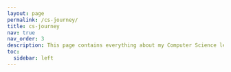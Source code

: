 ```yaml
---
layout: page
permalink: /cs-journey/
title: cs-journey
nav: true
nav_order: 3
description: This page contains everything about my Computer Science learning journey. You will find everything I did and the associated ressources.
toc:
  sidebar: left
---
```


